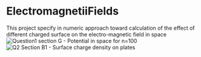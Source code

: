 # ElectromagnetiiFields
This project specify in numeric approach toward calculation of the effect of different  charged surface on the electro-magnetic field in space
![Question1 section G - Potential in space for n=100](https://user-images.githubusercontent.com/65441185/186189703-c34456fd-c582-4c48-874b-5afddcd39db3.png)
![Q2 Section B1 - Surface charge density on plates](https://user-images.githubusercontent.com/65441185/186189946-3b3d6200-838d-49af-ab01-097184859d75.png)

